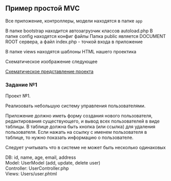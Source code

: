 ## Пример простой MVC ##


Все приложение, контроллеры, модели находятся в папке `app`

В папке bootstrap находится автозагрузчик классов autoload.php
В папке config находятся конфиг файлы
Папка public является DOCUMENT ROOT сервера, а файл index.php - точкой входа в приложение

В папке views находятся шаблоны HTML нашего проектика

Схематическое изображение следующее 

[Схематическое представление проекта](https://www.dropbox.com/s/0oyunywjsmqc4uh/%D0%A1%D0%BA%D1%80%D0%B8%D0%BD%D1%88%D0%BE%D1%82%202019-02-16%2011.32.22.png?dl=0)
### Задание №1 ###

Проект №1.

Реализовать небольшую систему управления пользователями.

Приложение должно иметь форму создания нового пользователя, редактирования существующего, и вывод всех пользователей в виде таблицы. В таблице должна быть кнопка (или ссылка) для удаления пользователя. Если нажать на ссылку с именем пользователя в таблице, то нужно показать информацию о пользователе.

Следует учитывать что в системе не может быть несколько одинаковых 

DB: id, name, age, email, address <br>
Model: UserModel (add, update, delete user) <br>
Controller: UserController.php <br>
Views: Users/user.phtml <br>

